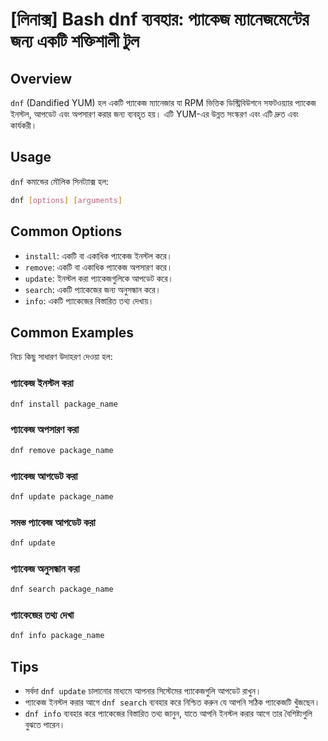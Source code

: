 # [লিনাক্স] Bash dnf ব্যবহার: প্যাকেজ ম্যানেজমেন্টের জন্য একটি শক্তিশালী টুল

## Overview
`dnf` (Dandified YUM) হল একটি প্যাকেজ ম্যানেজার যা RPM ভিত্তিক ডিস্ট্রিবিউশনে সফটওয়্যার প্যাকেজ ইনস্টল, আপডেট এবং অপসারণ করার জন্য ব্যবহৃত হয়। এটি YUM-এর উন্নত সংস্করণ এবং এটি দ্রুত এবং কার্যকরী।

## Usage
`dnf` কমান্ডের মৌলিক সিনট্যাক্স হল:

```bash
dnf [options] [arguments]
```

## Common Options
- `install`: একটি বা একাধিক প্যাকেজ ইনস্টল করে।
- `remove`: একটি বা একাধিক প্যাকেজ অপসারণ করে।
- `update`: ইনস্টল করা প্যাকেজগুলিকে আপডেট করে।
- `search`: একটি প্যাকেজের জন্য অনুসন্ধান করে।
- `info`: একটি প্যাকেজের বিস্তারিত তথ্য দেখায়।

## Common Examples
নিচে কিছু সাধারণ উদাহরণ দেওয়া হল:

### প্যাকেজ ইনস্টল করা
```bash
dnf install package_name
```

### প্যাকেজ অপসারণ করা
```bash
dnf remove package_name
```

### প্যাকেজ আপডেট করা
```bash
dnf update package_name
```

### সমস্ত প্যাকেজ আপডেট করা
```bash
dnf update
```

### প্যাকেজ অনুসন্ধান করা
```bash
dnf search package_name
```

### প্যাকেজের তথ্য দেখা
```bash
dnf info package_name
```

## Tips
- সর্বদা `dnf update` চালানোর মাধ্যমে আপনার সিস্টেমের প্যাকেজগুলি আপডেট রাখুন।
- প্যাকেজ ইনস্টল করার আগে `dnf search` ব্যবহার করে নিশ্চিত করুন যে আপনি সঠিক প্যাকেজটি খুঁজছেন।
- `dnf info` ব্যবহার করে প্যাকেজের বিস্তারিত তথ্য জানুন, যাতে আপনি ইনস্টল করার আগে তার বৈশিষ্ট্যগুলি বুঝতে পারেন।